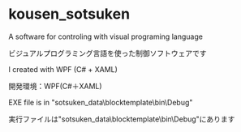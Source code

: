 # kousen_sotsuken
A software for controling with visual programing language

ビジュアルプログラミング言語を使った制御ソフトウェアです


I created with WPF (C# + XAML)

開発環境：WPF(C#＋XAML)


EXE file is in "sotsuken_data\blocktemplate\bin\Debug"

実行ファイルは"sotsuken_data\blocktemplate\bin\Debug"にあります
